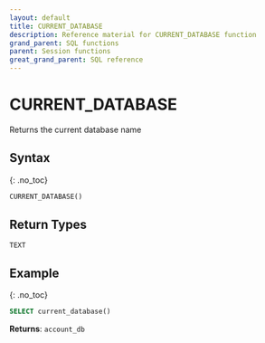 ```yaml
---
layout: default
title: CURRENT_DATABASE
description: Reference material for CURRENT_DATABASE function
grand_parent: SQL functions
parent: Session functions
great_grand_parent: SQL reference
---
```


# CURRENT_DATABASE

Returns the current database name

## Syntax
{: .no_toc}

```sql
CURRENT_DATABASE()
```

## Return Types
`TEXT`

## Example
{: .no_toc}

```sql
SELECT current_database()
```

**Returns**: `account_db`